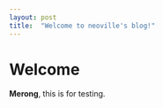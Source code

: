 ```yaml
---
layout: post
title:  "Welcome to neoville's blog!"
---
```


# Welcome

**Merong**, this is for testing.
